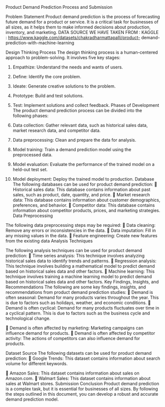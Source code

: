 Product Demand Prediction Process and Submission

Problem Statement
Product demand prediction is the process of forecasting future demand for a product or
service. It is a critical task for businesses of all sizes, as it helps them to make informed
decisions about production, inventory, and marketing.
DATA SOURCE WE HAVE TAKEN FROM :
KAGGLE : https://www.kaggle.com/datasets/chakradharmattapalli/product-
demand-prediction-with-machine-learning

Design Thinking Process
The design thinking process is a human-centered approach to problem-solving. It
involves five key stages:
1. Empathize: Understand the needs and wants of users.
2. Define: Identify the core problem.
3. Ideate: Generate creative solutions to the problem.
4. Prototype: Build and test solutions.
5. Test: Implement solutions and collect feedback.
Phases of Development
The product demand prediction process can be divided into the
following phases:

1. Data collection: Gather relevant data, such as historical sales data, market research
data, and competitor data.
2. Data preprocessing: Clean and prepare the data for analysis.
3. Model training: Train a demand prediction model using the preprocessed data.
4. Model evaluation: Evaluate the performance of the trained model on a held-out test set.
5. Model deployment: Deploy the trained model to production.
Database
The following databases can be used for product demand prediction:
 Historical sales data: This database contains information about past sales, such as
product, date, quantity, and price.
 Market research data: This database contains information about customer
demographics, preferences, and behavior.
 Competitor data: This database contains information about competitor products, prices,
and marketing strategies.
Data Preprocessing

The following data preprocessing steps may be required:
 Data cleaning: Remove any errors or inconsistencies in the data.
 Data imputation: Fill in any missing values in the data.
 Feature engineering: Create new features from the existing data
Analysis Techniques

The following analysis techniques can be used for product demand
prediction:
 Time series analysis: This technique involves analyzing historical sales data to identify
trends and patterns.
 Regression analysis: This technique involves building a mathematical model to predict
demand based on historical sales data and other factors.
 Machine learning: This technique involves training a machine learning model to predict
demand based on historical sales data and other factors.
Key Findings, Insights, and Recommendations
The following are some key findings, insights, and recommendations
from product demand prediction studies:
 Demand is often seasonal: Demand for many products varies throughout the year. This
is due to factors such as holidays, weather, and economic conditions.
 Demand is often cyclical: Demand for many products fluctuates over time in a cyclical
pattern. This is due to factors such as the business cycle and technological change.

 Demand is often affected by marketing: Marketing campaigns can influence demand for
products.
 Demand is often affected by competitor activity: The actions of competitors can also
influence demand for products.

Dataset Source
The following datasets can be used for product demand prediction:
 Google Trends: This dataset contains information about search volume for different
keywords.

 Amazon Sales: This dataset contains information about sales on Amazon.com.
 Walmart Sales: This dataset contains information about sales at Walmart stores.
Submission
Conclusion
Product demand prediction is a complex task, but it is essential for businesses of all
sizes. By following the steps outlined in this document, you can develop a robust and
accurate demand prediction model.

